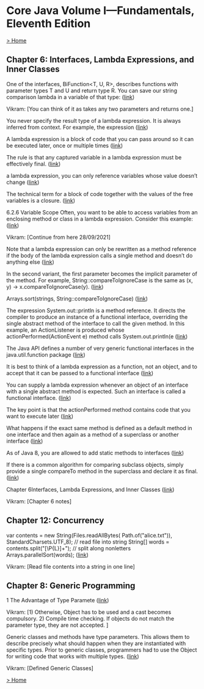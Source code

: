 # Core Java Volume I—Fundamentals, Eleventh Edition

[> Home](../README.md)
## Chapter 6: Interfaces, Lambda Expressions, and Inner Classes



One of the interfaces, BiFunction<T, U, R>, describes functions with parameter types T and U and return type R. You can save our string comparison lambda in a variable of that type: ([link](https://learning.oreilly.com/library/view/-/9780135167199/chapter6.xhtml#fabcfc72-f2f6-4bf5-91f6-2a408640a4bf))


Vikram: [You can think of it as takes any two parameters  and  returns one.]


You never specify the result type of a lambda expression. It is always inferred from context. For example, the expression ([link](https://learning.oreilly.com/library/view/-/9780135167199/chapter6.xhtml#353f3d0b-41d0-4e66-bce8-ac093703ec86))


A lambda expression is a block of code that you can pass around so it can be executed later, once or multiple times ([link](https://learning.oreilly.com/library/view/-/9780135167199/chapter6.xhtml#0d71d794-a1e9-4413-af90-545062013a5c))


The rule is that any captured variable in a lambda expression must be effectively final.  ([link](https://learning.oreilly.com/library/view/-/9780135167199/chapter6.xhtml#65c696a3-1f94-4666-8251-cbcdf2341272))


 a lambda expression, you can only reference variables whose value doesn’t change ([link](https://learning.oreilly.com/library/view/-/9780135167199/chapter6.xhtml#65f85ef3-cde4-43dd-a943-b30a4dd3ba2d))


The technical term for a block of code together with the values of the free variables is a closure. ([link](https://learning.oreilly.com/library/view/-/9780135167199/chapter6.xhtml#ba87835b-197b-43a9-84ed-442c072b6c8b))


6.2.6 Variable Scope
Often, you want to be able to access variables from an enclosing method or class in a lambda expression. Consider this example: ([link](https://learning.oreilly.com/library/view/-/9780135167199/chapter6.xhtml#82db3a6e-f85c-4be8-8ed5-c566d4f6ce53))


Vikram: [Continue from here 28/09/2021]


Note that a lambda expression can only be rewritten as a method reference if the body of the lambda expression calls a single method and doesn’t do anything else ([link](https://learning.oreilly.com/library/view/-/9780135167199/chapter6.xhtml#f49fbb4d-020f-4af4-9319-5ae5c591c5c9))


In the second variant, the first parameter becomes the implicit parameter of the method. For example, String::compareToIgnoreCase is the same as (x, y) -> x.compareToIgnoreCase(y). ([link](https://learning.oreilly.com/library/view/-/9780135167199/chapter6.xhtml#29cee4e1-d641-4b2a-8821-76b959da2ed5))


Arrays.sort(strings, String::compareToIgnoreCase) ([link](https://learning.oreilly.com/library/view/-/9780135167199/chapter6.xhtml#1e84b399-a530-4304-b864-3b6d676ca557))


The expression System.out::println is a method reference. It directs the compiler to produce an instance of a functional interface, overriding the single abstract method of the interface to call the given method. In this example, an ActionListener is produced whose actionPerformed(ActionEvent e) method calls System.out.println(e ([link](https://learning.oreilly.com/library/view/-/9780135167199/chapter6.xhtml#cbc84e2b-afff-46a7-8e5f-d61513b1107a))


The Java API defines a number of very generic functional interfaces in the java.util.function package ([link](https://learning.oreilly.com/library/view/-/9780135167199/chapter6.xhtml#510a6369-4147-4bde-af5a-df7e0f79254a))


It is best to think of a lambda expression as a function, not an object, and to accept that it can be passed to a functional interface ([link](https://learning.oreilly.com/library/view/-/9780135167199/chapter6.xhtml#346c7160-e735-41a3-a08d-eca0d3c9f61e))


You can supply a lambda expression whenever an object of an interface with a single abstract method is expected. Such an interface is called a functional interface. ([link](https://learning.oreilly.com/library/view/-/9780135167199/chapter6.xhtml#65389fae-f2e5-47d7-96df-7fb2796669cb))


The key point is that the actionPerformed method contains code that you want to execute later ([link](https://learning.oreilly.com/library/view/-/9780135167199/chapter6.xhtml#775b4b59-931d-45f4-a204-4a310f816f62))


What happens if the exact same method is defined as a default method in one interface and then again as a method of a superclass or another interface ([link](https://learning.oreilly.com/library/view/-/9780135167199/chapter6.xhtml#28f32cd3-89ef-4287-aee1-feb5c3fb18dc))


As of Java 8, you are allowed to add static methods to interfaces ([link](https://learning.oreilly.com/library/view/-/9780135167199/chapter6.xhtml#3e84476f-0c1d-428e-a768-ffb5c5860e8f))


If there is a common algorithm for comparing subclass objects, simply provide a single compareTo method in the superclass and declare it as final. ([link](https://learning.oreilly.com/library/view/-/9780135167199/chapter6.xhtml#14d1ffa8-3f85-440c-9ac0-aac799911ae1))


Chapter 6Interfaces, Lambda Expressions, and Inner Classes ([link](https://learning.oreilly.com/library/view/-/9780135167199/chapter6.xhtml#e56ed09d-622b-4eb1-bca1-6254cb50e575))


Vikram: [Chapter 6 notes]

## Chapter 12: Concurrency



var contents = new String(Files.readAllBytes(
   Path.of("alice.txt")), StandardCharsets.UTF_8); // read file into string
String[] words = contents.split("[\P{L}]+"); // split along nonletters
Arrays.parallelSort(words); ([link](https://learning.oreilly.com/library/view/-/9780135167199/chapter12.xhtml#cd01ff87-5b86-411f-81f5-66002cf94923))


Vikram: [Read file contents into a string in one line]

## Chapter 8: Generic Programming



1 The Advantage of Type Paramete ([link](https://learning.oreilly.com/library/view/-/9780135167199/chapter8.xhtml#62688b39-7cb8-4717-8045-1db1f78370e9))


Vikram: [1) Otherwise, Object has to be used and a cast becomes compulsory. 
2) Compile time checking.
If objects do not match the parameter type, they are not accepted.
  ]


Generic classes and methods have type parameters. This allows them to describe precisely what should happen when they are instantiated with specific types. Prior to generic classes, programmers had to use the Object for writing code that works with multiple types. ([link](https://learning.oreilly.com/library/view/-/9780135167199/chapter8.xhtml#8283200a-b043-4e84-8971-7e05961a9886))


Vikram: [Defined Generic Classes]

[> Home](../README.md)